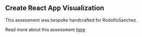 ## Create React App Visualization

This assessment was bespoke handcrafted for RodolfoSanchez.

Read more about this assessment [here](https://react.eogresources.com)
